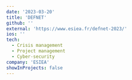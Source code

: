```yaml
---
date: '2023-03-20'
title: 'DEFNET'
github: ''
external: 'https://www.esiea.fr/defnet-2023/'
ios: ''
tech:
  - Crisis management
  - Project management
  - Cyber-security
company: 'ESIEA'
showInProjects: false
---
```

